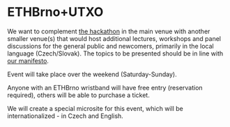 # ETHBrno+UTXO

We want to complement [the hackathon](../hackathon.md) in the main venue with another smaller venue(s) that would host additional lectures, workshops and panel discussions for the general public and newcomers, primarily in the local language (Czech/Slovak). The topics to be presented should be in line with [our manifesto](../#manifesto).

Event will take place over the weekend (Saturday-Sunday).

Anyone with an ETHBrno wristband will have free entry (reservation required), others will be able to purchase a ticket.

We will create a special microsite for this event, which will be internationalized - in Czech and English.
